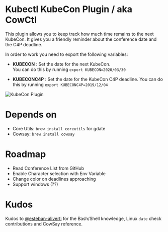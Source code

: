 # Kubectl KubeCon Plugin / aka CowCtl 

This plugin allows you to keep track how much time remains to the next KubeCon. It gives you a friendly reminder about the conference date and the C4P deadline. 

In order to work you need to export the following variables:
- **KUBECON** : Set the date for the next KubeCon.  
                You can do this by running `export KUBECON=2020/03/30`
                
- **KUBECONC4P** : Set the date for the KubeCon C4P deadline. 
                   You can do this by running `export KUBECONC4P=2019/12/04`
                   

![KubeCon Plugin](kubectl-kcon.gif)

# Depends on 
- Core Utils: `brew install coreutils` for gdate
- Cowsay: `brew install cowsay`

# Roadmap
- Read Conference List from GitHub
- Enable Character selection with Env Variable
- Change color on deadlines approaching
- Support windows (??)

# Kudos

Kudos to [@esteban-aliverti](http://github.com/esteban-aliverti) for the Bash/Shell knowledge, Linux `date` check contributions and CowSay reference. 

